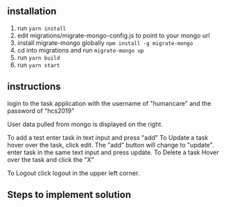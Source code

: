## installation

1. run `yarn install`
2. edit migrations/migrate-mongo-config.js to point to your mongo url
3. install migrate-mongo globally `npm install -g migrate-mongo`
4. cd into migrations and run `migrate-mongo up`
5. run `yarn build`
6. run `yarn start`

## instructions

login to the task application with the username of "humancare" and the password of "hcs2019"

User data pulled from mongo is displayed on the right.

To add a test enter task in text input and press "add"
To Update a task hover over the task, click edit. The "add" button will change to "update". enter task in the same text input and press update.
To Delete a task Hover over the task and click the "X"

To Logout click logout in the upper left corner.

## Steps to implement solution

